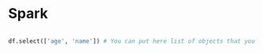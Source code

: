 # Spark

```python

df.select(['age', 'name']) # You can put here list of objects that you want to select

```
